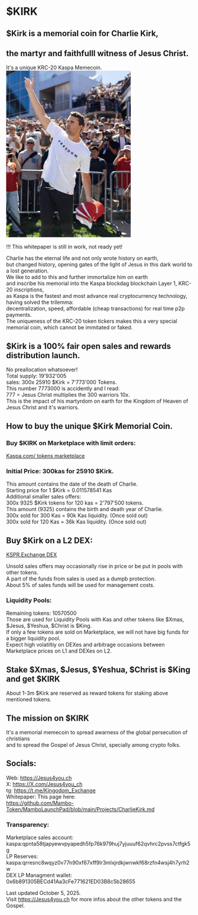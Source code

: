 # $KIRK  
## $Kirk is a memorial coin for Charlie Kirk,  
## the martyr and faithfulll witness of Jesus Christ.  
It's a unique KRC-20 Kaspa Memecoin.  
<img src="https://raw.githubusercontent.com/Mambo-Token/MamboLaunchPad/refs/heads/main/logos/CharlieKirk-Logo.jpg" width="337" height="450">

!!! This whitepaper is still in work, not ready yet!

Charlie has the eternal life and not only wrote history on earth,   
but changed history, opening gates of the light of Jesus in this dark world to a lost generation.  
We like to add to this and further immortalize him on earth   
and inscribe his memorial into the Kaspa blockdag blockchain Layer 1, KRC-20 inscriptions,  
as Kaspa is the fastest and most advance real cryptocurrency technology, having solved the trilemma:   
decentralization, speed, affordable (cheap transactions) for real time p2p payments.  
The uniqueness of the KRC-20 token tickers makes this a very special memorial coin, which cannot be immitated or faked.  

##  $Kirk is a 100% fair open sales and rewards distribution launch.  
No preallocation whatsoever!  
Total supply: 19'932'005  
sales: 300x 25910 $Kirk  = 7'773'000 Tokens.   
This number 7773000 is accidently and I read:  
777 = Jesus Christ multiplies the 300 warriors 10x.  
This is the impact of his martyrdom on earth for the Kingdom of Heaven of Jesus Christ and it's warriors.  

## How to buy the unique $Kirk Memorial Coin.  
### Buy $KIRK on Marketplace with limit orders:  
[Kaspa.com/ tokens marketplace](https://kaspa.com/tokens/marketplace?ref=GUpfDsnN)   

### Initial Price: 300kas for 25910 $Kirk.  
This amount contains the date of the death of Charlie.  
Starting price for 1 $Kirk = 0.011578541 Kas   
Additional smaller sales offers:   
300x 9325 $Kirk tokens for 120 kas = 2'797'500 tokens.  
This amount (9325) contains the birth and death year of Charlie.  
300x sold for 300 Kas = 90k Kas liquidity. (Once sold out)   
300x sold for 120 Kas = 36k Kas liquidity. (Once sold out)   

## Buy $Kirk on a L2 DEX:
[KSPR.Exchange DEX](https://app.kspr.exchange?ref=Jesus)      

Unsold sales offers may occasionally rise in price or be put in pools with other tokens.  
A part of the funds from sales is used as a dumpb protection.  
About 5% of sales funds will be used for management costs.  

### Liquidity Pools: 
Remaining tokens: 10570500   
Those are used for Liquidity Pools with Kas and other tokens like $Xmas, $Jesus, $Yeshua, $Christ is $King.   
If only a few tokens are sold on Marketplace, we will not have big funds for a bigger liquidity pool.  
Expect high volatiltiy on DEXes and arbitrage occasions between Marketplace prices on L1 and DEXes on L2.  
## Stake $Xmas, $Jesus, $Yeshua, $Christ is $King and get $KIRK  
About 1-3m $Kirk are reserved as reward tokens for staking above mentioned tokens.  

## The mission on $KIRK  
It's a memorial memecoin to spread awarness of the global persecution of christians  
and to spread the Gospel of Jesus Christ, specially among crypto folks.   

## Socials:  
Web: https://Jesus4you.ch    
X: https://X.com/Jesus4you_ch  
tg: https://t.me/Kingodom_Exchange  
Whitepaper: This page here:  
https://github.com/Mambo-Token/MamboLaunchPad/blob/main/Projects/CharlieKirk.md   

###  Transparency:
Marketplace sales account:  
kaspa:qpnta58tjapyewvpyapedh5fp76k979huj7yjuuuf62qvhrc2pvss7ctfgk5g   
LP Reserves:  
kaspa:qrresnc8wqyz0v77n90xf67xff9lr3mlxjrdkjwnwkf68rzfn4wsj4h7yrh2w   
DEX LP Managment wallet:  
0x6b891305BECd41Aa3cFe771621ED03B8c5b28655   

Last updated October 5, 2025.  
Visit https://Jesus4you.ch for more infos about the other tokens and the Gospel.  



